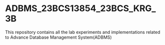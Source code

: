 # ADBMS_23BCS13854_23BCS_KRG_3B
This repository contains all the lab experiments and implementations related to Advance Database Management System(ADBMS) 
